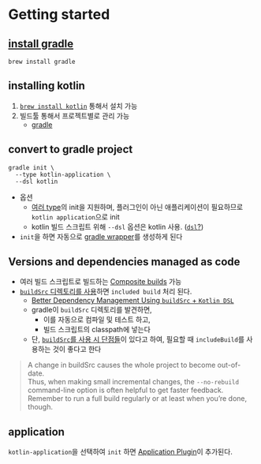 # Getting started

## [install gradle](https://docs.gradle.org/current/userguide/installation.html)

```shell
brew install gradle
```

## installing kotlin

1. [`brew install kotlin`](https://kotlinlang.org/docs/command-line.html) 통해서 설치 가능
2. 빌드툴 통해서 프로젝트별로 관리 가능
   - [gradle](https://kotlinlang.org/docs/gradle.html)

## convert to gradle project

```shell
gradle init \
  --type kotlin-application \
  --dsl kotlin
```
- 옵션
  - [여러 type](https://docs.gradle.org/current/userguide/build_init_plugin.html)의 init을 지원하며, 플러그인이 아닌 애플리케이션이 필요하므로 `kotlin application`으로 init
  - kotlin 빌드 스크립트 위해 `--dsl` 옵션은 kotlin 사용. ([`dsl`?](https://stackoverflow.com/a/48263925))
- `init`을 하면 자동으로 [gradle wrapper](https://docs.gradle.org/current/userguide/gradle_wrapper.html)를 생성하게 된다

## Versions and dependencies managed as code

- 여러 빌드 스크립트로 빌드하는 [Composite builds](https://docs.gradle.org/current/userguide/composite_builds.html#composite_build_intro) 가능
- [`buildSrc` 디렉토리를 사용](https://docs.gradle.org/current/userguide/organizing_gradle_projects.html#sec:build_sources)하면 `included build` 처리 된다. 
  - [Better Dependency Management Using `buildSrc` + `Kotlin DSL`](https://proandroiddev.com/better-dependencies-management-using-buildsrc-kotlin-dsl-eda31cdb81bf) 
  - gradle이 `buildSrc` 디렉토리를 발견하면, 
    - 이를 자동으로 컴파일 및 테스트 하고,
    - 빌드 스크립트의 classpath에 넣는다
  - 단, [`buildSrc`를 사용 시 단점들](https://proandroiddev.com/stop-using-gradle-buildsrc-use-composite-builds-instead-3c38ac7a2ab3)이 있다고 하여, 필요할 때 `includeBuild`를 사용하는 것이 좋다고 한다

> A change in buildSrc causes the whole project to become out-of-date.  
> Thus, when making small incremental changes, the `--no-rebuild` command-line option is often helpful to get faster feedback.  
> Remember to run a full build regularly or at least when you’re done, though.

## application

`kotlin-application`을 선택하여 `init` 하면 [Application Plugin](https://docs.gradle.org/current/userguide/application_plugin.html)이 추가된다.